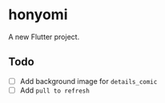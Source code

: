 # honyomi

A new Flutter project.

## Todo
- [ ] Add background image for `details_comic`
- [ ] Add `pull to refresh`